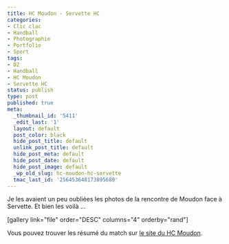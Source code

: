 ```yaml
---
title: HC Moudon - Servette HC
categories:
- Clic clac
- Handball
- Photographie
- Portfolio
- Sport
tags:
- D2
- Handball
- HC Moudon
- Servette HC
status: publish
type: post
published: true
meta:
  _thumbnail_id: '5411'
  _edit_last: '1'
  layout: default
  post_color: black
  hide_post_title: default
  unlink_post_title: default
  hide_post_meta: default
  hide_post_date: default
  hide_post_image: default
  _wp_old_slug: hc-moudon-hc-servette
  tmac_last_id: '256453648173895680'
---
```

Je les avaient un peu oubliées les photos de la rencontre de Moudon face à Servette. Et bien les voilà ... <!--more-->

[gallery link="file" order="DESC" columns="4" orderby="rand"]

Vous pouvez trouver les résumé du match sur <a title="Résumé du match sur le site du HC Moudon" href="http://www.moudon-handball.ch/?p=3072">le site du HC Moudon</a>.
